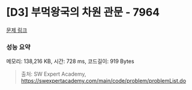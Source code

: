 # [D3] 부먹왕국의 차원 관문 - 7964 

[문제 링크](https://swexpertacademy.com/main/code/problem/problemDetail.do?contestProbId=AWuSgKpqmooDFASy) 

### 성능 요약

메모리: 138,216 KB, 시간: 728 ms, 코드길이: 919 Bytes



> 출처: SW Expert Academy, https://swexpertacademy.com/main/code/problem/problemList.do